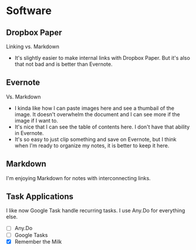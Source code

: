 # Software

## Dropbox Paper

Linking vs. Markdown

- It's slightly easier to make internal links with Dropbox Paper. But it's also that not bad and is better than Evernote.

## Evernote

Vs. Markdown

- I kinda like how I can paste images here and see a thumbail of the image. It doesn't overwhelm the document and I can see more if the image if I want to.
- It's nice that I can see the table of contents here. I don't have that ability in Evernote.
- It's so easy to just clip something and save on Evernote, but I think when I'm ready to organize my notes, it is better to keep it here.

## Markdown

I'm enjoying Markdown for notes with interconnecting links.

## Task Applications

I like now Google Task handle recurring tasks. I use Any.Do for everything else.

- [ ] Any.Do
- [ ] Google Tasks
- [x] Remember the Milk
